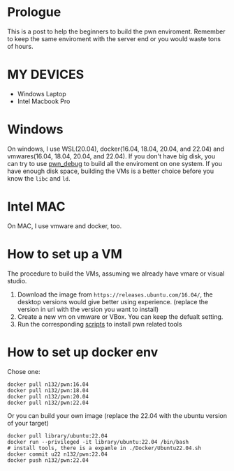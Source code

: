 # Prologue

This is a post to help the beginners to build the pwn enviroment.
Remember to keep the same enviroment with the server end or you would waste tons of hours.

# MY DEVICES
- Windows Laptop
- Intel Macbook Pro

# Windows
On windows, I use WSL(20.04), docker(16.04, 18.04, 20.04, and 22.04) and vmwares(16.04, 18.04, 20.04, and 22.04).
If you don't have big disk, you can try to use [pwn_debug][1] to build all the enviroment on one system. If you have enough disk space, building the VMs is a better choice before you know the `libc` and `ld`.

# Intel MAC

On MAC, I use vmware and docker, too.

# How to set up a VM


The procedure to build the VMs, assuming we already have vmare or visual studio.

1. Download the image from `https://releases.ubuntu.com/16.04/`, the desktop versions would give better using experience. (replace the version in url with the version you want to install)
2. Create a new vm on vmware or VBox. You can keep the defualt setting.
3. Run the corresponding [scripts][2] to install pwn related tools

# How to set up  docker env
Chose one:
```
docker pull n132/pwn:16.04
docker pull n132/pwn:18.04
docker pull n132/pwn:20.04
docker pull n132/pwn:22.04
```

Or you can build your own image (replace the 22.04 with the ubuntu version of your target)
```
docker pull library/ubuntu:22.04
docker run --privileged -it library/ubuntu:22.04 /bin/bash 
# install tools, there is a expamle in ./Docker/Ubuntu22.04.sh
docker commit u22 n132/pwn:22.04
docker push n132/pwn:22.04
```



[1]: https://github.com/ray-cp/pwn_debug
[2]: ./VM/
[2]: ./Docker/Ubuntu22.04.sh